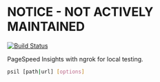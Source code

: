 # NOTICE - NOT ACTIVELY MAINTAINED

[![Build Status](https://travis-ci.org/pocotan001/psil.svg?branch=master)](https://travis-ci.org/pocotan001/psil)

PageSpeed Insights with ngrok for local testing.

``` sh
psil [path|url] [options]
```
